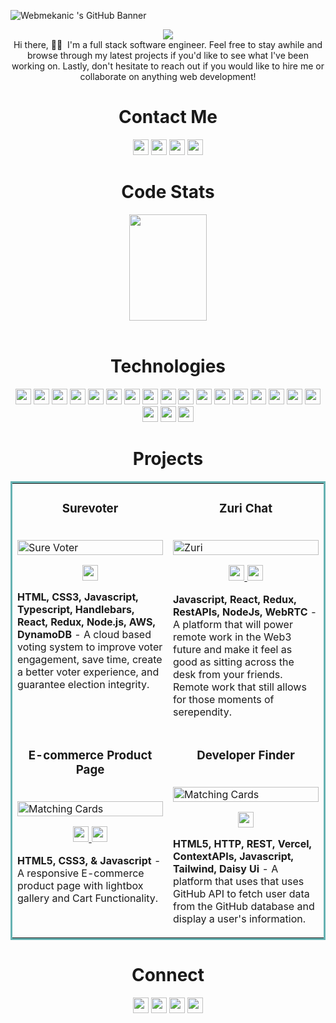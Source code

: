 ![Webmekanic
's GitHub Banner](./images/myBanner.png)

<p align="center">
    <img src="https://readme-typing-svg.herokuapp.com?size=35&duration=5500&color=164C78&vCenter=true&center=true&width=460&lines=I'm+David+Aniebo;Software+Engineer">
<br>
Hi there, 👋🏽&nbsp I'm a full stack software engineer. Feel free to stay awhile and browse through my latest projects if you'd like to see what I've been working on. Lastly, don't hesitate to reach out if you would like to hire me or collaborate on anything web development! 
</p>

<!-- SOCIALS -->
<h1 align="center">Contact Me</h1>
  <p align="center">   
    <a href="https://www.linkedin.com/in/david-aniebo/"><img src="https://img.shields.io/badge/LinkedIn-164C78?style=plastic&logo=linkedin" height=25></a>
    <a href="mailto:aniebovictor001@gmail.com"><img src="https://img.shields.io/badge/Email-164C78?style=plastic&logo=gmail" height=25></a>
    <a href="https://twitter.com/webmekanic_"><img src="https://img.shields.io/badge/Twitter-164C78?&style=plastic&logo=twitter" height=25></a>   
    <a href="https://www.codewars.com/users/Webmekanic"><img src="https://img.shields.io/badge/Codewars-164C78?style=plastic&logo=Codewars&logoColor=B1361E" height=25></a>
  </p>
  
 <!-- Stats -->
  <h1 align="center">Code Stats</h1>
<div align="center">
 <img width="49.5%" height="170px" src="http://github-readme-streak-stats.herokuapp.com?user=webmekanic&theme=react&date_format=M%20j%5B%2C%20Y%5D&fire=FFFEFE&currStreakNum=FFFEFE&dates=FFFEFE&background=0D1117&ring=5BCDEC&sideNums=FFFEFE" />
</div>
</br>

<h1 align="center">Technologies</h1>
   <p align="center">
      <img src="https://img.shields.io/badge/HTML5-164C78?style=plastic&logo=html5" height=25>
      <img src="https://img.shields.io/badge/CSS3-164C78?style=plastic&logo=css3&logoColor=2388C3" height=25>
      <img src="https://img.shields.io/badge/SaSS-164C78?style=plastic&logo=sass" height=25>
      <img src="https://img.shields.io/badge/Bootstrap-164C78?style=plastic&logo=bootstrap" height=25>
      <img src="https://img.shields.io/badge/JavaScript-164C78?style=plastic&logo=javascript" height=25>
      <img src="https://img.shields.io/badge/Node.js-164C78?style=plastic&logo=nodedotjs" height=25>
      <img src="https://img.shields.io/badge/React-164C78?style=plastic&logo=react" height=25>
      <img src="https://img.shields.io/badge/Express.js-164C78?style=plastic&logo=express&logoColor=000000" height=25>
      <img src="https://img.shields.io/badge/MongoDB-164C78?style=plastic&logo=mongodb" height=25>
      <img src="https://img.shields.io/badge/Linear-164C78?style=plastic&logo=linear" height=25>
      <img src="https://img.shields.io/badge/Redux-164C78?style=plastic&logo=redux&logoColor=764ABC" height=25>
      <img src="https://img.shields.io/badge/Typescript-164C78?style=plastic&logo=typescript" height=25>
      <img src="https://img.shields.io/badge/Figma-164C78?style=plastic&logo=figma" height=25>
      <img src="https://img.shields.io/badge/Json-164C78?style=plastic&logo=json" height=25>
      <img src="https://img.shields.io/badge/Visual_Studio-164C78?style=plastic&logo=visual%20studio&logoColor=007ACC" height=25>
      <img src="https://img.shields.io/badge/GIT-164C78?style=plastic&logo=git" height=25>
      <img src="https://img.shields.io/badge/Firebase-164C78?style=plastic&logo=firebase" height=25>
      <img src="https://img.shields.io/badge/AWS-164C78?style=plastic&logo=amazon" height=25>
      <img src="https://img.shields.io/badge/Webpack-164C78?style=plastic&logo=webpack" height=25>
      <img src="https://img.shields.io/badge/Jira-164C78?style=plastic&logo=jiraSoftware" height=25>
    </p>
    <h1 align="center">Projects</h1>
<table bordercolor="#66b2b2">
  
  <tr>
    <td width="50%" valign="top">
      <h3 align="center">Surevoter</h3>
        <br />
        <a target="_blank" href="http://www.surevoter.com">
            <img src="images/gif1.gif" width="100%" alt="Sure Voter"/>
        </a>
        <br />
        <p align="center">
          
  <a href="https://www.surevoter.com" target="_blank">
   <img src="https://img.shields.io/badge/Website-164C78?style=plastic&logo=wordpress" height=25>
  </a>  
      </p>
        <p><strong>HTML, CSS3, Javascript, Typescript, Handlebars, React, Redux, Node.js, AWS, DynamoDB </strong> - A cloud based voting system to improve voter engagement, save time, create a better voter experience, and guarantee election integrity.</p>
    </td>
    <td width="50%" valign="top">
      <h3 align="center">Zuri Chat</h3>
        <br />
      <a target="_blank" href="https://www.zuri.chat/">
            <img src="images/gif2.gif" width="100%"  alt="Zuri"/>
        </a>
        <br />
        <p align="center">
          
  <a href="https://github.com/zurichat/zc_main" target="_blank">
     <img src="https://img.shields.io/badge/Repo-164C78?style=plastic&logo=github" height=25>
  </a>
  <a href="https://www.zuri.chat" target="blank">
   <img src="https://img.shields.io/badge/Website-164C78?style=plastic&logo=wordpress" height=25>
  </a> 
      </p>
        <p><strong>Javascript, React, Redux, RestAPIs, NodeJs, WebRTC </strong> - A platform that will power remote work in the Web3 future and make it feel as good as sitting across the desk from your friends. Remote work that still allows for those moments of serependity.</p>
    </td>
  </tr>
  
  <tr>
    <td width="50%" valign="top">
      <h3 align="center">E-commerce Product Page</h3>
      <br />
        <a target="_blank" href="https://webmekanic.github.io/Ecommerce-Product-Page/">
          <img src="images/gif3.gif" width="100%" alt="Matching Cards"/>
        </a>
      <br />
   <p align="center">   
   <a href="https://github.com/Webmekanic/Ecommerce-Product-Page" target="_blank">
     <img src="https://img.shields.io/badge/Repo-164C78?style=plastic&logo=github" height=25>
  </a>
  <a href="https://webmekanic.github.io/Ecommerce-Product-Page/" target="blank">
   <img src="https://img.shields.io/badge/Website-164C78?style=plastic&logo=wordpress" height=25>
  </a> 
      </p>
        <p><strong>HTML5, CSS3, & Javascript</strong> - A responsive E-commerce product page with lightbox gallery and Cart Functionality.</p>
    </td>
    <td width="50%" valign="top">
        <h3 align="center">Developer Finder</h3>
        <br />
        <a target="_blank" href="https://github.com/Webmekanic/Developer-finder">
          <img src="images/gif3.gif" width="100%" alt="Matching Cards"/>
        </a>
        <br />
         <p align="center">   
   <a href="https://github.com/Webmekanic/Developer-finder" target="_blank">
     <img src="https://img.shields.io/badge/Repo-164C78?style=plastic&logo=github" height=25>
  </a>
      </p>
        <p><strong>HTML5, HTTP, REST, Vercel, ContextAPIs, Javascript, Tailwind, Daisy Ui </strong>
            -  A platform that uses that uses GitHub API to fetch user data from the GitHub database and display a user's information.</p>
    </td>
  </tr>
</table>

<h1 align="center">Connect</h1>
  <p align="center">   
    <a href="https://www.linkedin.com/in/david-aniebo/"><img src="https://img.shields.io/badge/LinkedIn-164C78?style=plastic&logo=linkedin" height=25></a>
    <a href="mailto:aniebovictor001@gmail.com"><img src="https://img.shields.io/badge/Email-164C78?style=plastic&logo=gmail" height=25></a>
    <a href="https://twitter.com/webmekanic_"><img src="https://img.shields.io/badge/Twitter-164C78?&style=plastic&logo=twitter" height=25></a>   
    <a href="https://www.codewars.com/users/Webmekanic"><img src="https://img.shields.io/badge/Codewars-164C78?style=plastic&logo=Codewars&logoColor=B1361E" height=25></a>
  </p>


    
    



